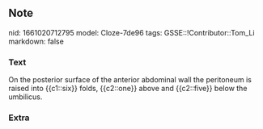 ## Note
nid: 1661020712795
model: Cloze-7de96
tags: GSSE::!Contributor::Tom_Li
markdown: false

### Text
<div>
  On the posterior surface of the anterior abdominal wall the
  peritoneum is raised into {{c1::six}} folds, {{c2::one}} above
  and {{c2::five}} below the umbilicus.
</div>

### Extra

